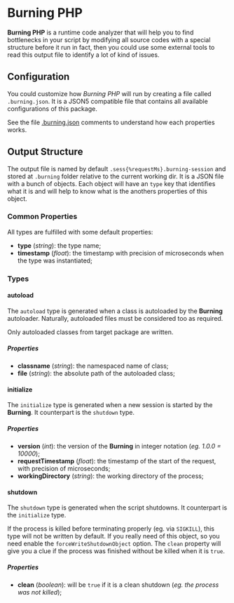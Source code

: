 # Burning PHP  

**Burning PHP** is a runtime code analyzer that will help you to find bottlenecks in your script by modifying all source codes with a special structure before it run in fact, then you could use some external tools to read this output file to identify a lot of kind of issues.

## Configuration

You could customize how *Burning PHP* will run by creating a file called `.burning.json`. It is a JSON5 compatible file that contains all available configurations of this package.

See the file [.burning.json](.burning.json) comments to understand how each properties works.

## Output Structure  

The output file is named by default `.sess{%requestMs}.burning-session` and stored at `.burning` folder relative to the current working dir. It is a JSON file with a bunch of objects. Each object will have an `type` key that identifies what it is and will help to know what is the anothers properties of this object.

### Common Properties

All types are fulfilled with some default properties:

* **type** (*string*): the type name;
* **timestamp** (*float*): the timestamp with precision of microseconds when the type was instantiated;

### Types

#### autoload

The `autoload` type is generated when a class is autoloaded by the **Burning** autoloader. Naturally, autoloaded files must be considered too as required.

Only autoloaded classes from target package are written.

##### Properties

* **classname** (*string*): the namespaced name of class;
* **file** (*string*): the absolute path of the autoloaded class;

#### initialize

The `initialize` type is generated when a new session is started by the **Burning**. It counterpart is the `shutdown` type.

##### Properties

* **version** (*int*): the version of the **Burning** in integer notation (*eg. 1.0.0 = 10000*);
* **requestTimestamp** (*float*): the timestamp of the start of the request, with precision of microseconds;
* **workingDirectory** (*string*): the working directory of the process;

#### shutdown

The `shutdown` type is generated when the script shutdowns. It counterpart is the `initialize` type.

If the process is killed before terminating properly (eg. via `SIGKILL`), this type will not be written by default. If you really need of this object, so you need enable the `forceWriteShutdownObject` option. The `clean` property will give you a clue if the process was finished without be killed when it is `true`.

##### Properties

* **clean** (*boolean*): will be `true` if it is a clean shutdown (*eg. the process was not killed*);
